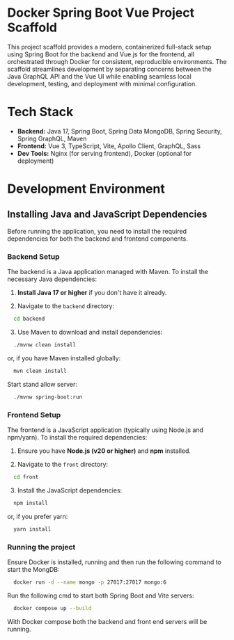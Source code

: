 # Docker Spring Boot Vue Project Scaffold

This project scaffold provides a modern, containerized full-stack setup using Spring Boot for the backend and Vue.js for the frontend, all orchestrated through Docker for consistent, reproducible environments. The scaffold streamlines development by separating concerns between the Java GraphQL API and the Vue UI while enabling seamless local development, testing, and deployment with minimal configuration.

# Tech Stack

- **Backend:** Java 17, Spring Boot, Spring Data MongoDB, Spring Security, Spring GraphQL, Maven
- **Frontend:** Vue 3, TypeScript, Vite, Apollo Client, GraphQL, Sass
- **Dev Tools:** Nginx (for serving frontend), Docker (optional for deployment)


# Development Environment

## Installing Java and JavaScript Dependencies

Before running the application, you need to install the required dependencies for both the backend and frontend components.

### Backend Setup

The backend is a Java application managed with Maven. To install the necessary Java dependencies:

1. **Install Java 17 or higher** if you don't have it already.

2. Navigate to the `backend` directory:

```bash
  cd backend
```

3. Use Maven to download and install dependencies:

```bash
  ./mvnw clean install
```

or, if you have Maven installed globally:

```bash
  mvn clean install
```

Start stand allow server:

```bash
  ./mvnw spring-boot:run
```

### Frontend Setup

The frontend is a JavaScript application (typically using Node.js and npm/yarn). To install the required dependencies:

1. Ensure you have **Node.js (v20 or higher)** and **npm** installed.

2. Navigate to the `front` directory:

```bash
  cd front
```

3. Install the JavaScript dependencies:

```bash
  npm install
```

or, if you prefer yarn:

```bash
  yarn install
```

### Running the project

Ensure Docker is installed, running and then run the following command to start the MongDB:

```bash
  docker run -d --name mongo -p 27017:27017 mongo:6
```

Run the following cmd to start both Spring Boot and Vite servers:

```bash
  docker compose up --build
```

With Docker compose both the backend and front end servers will be running.

